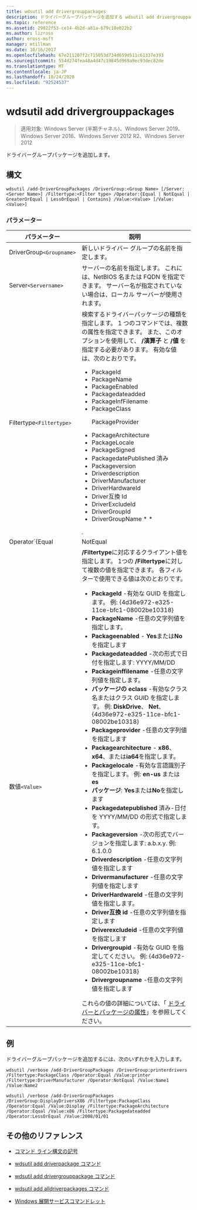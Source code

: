 ```yaml
---
title: wdsutil add drivergrouppackages
description: ドライバーグループパッケージを追加する wdsutil add drivergrouppackages コマンドの参照記事です。
ms.topic: reference
ms.assetid: 29022f53-ce14-4b2d-a81a-679c18e022b2
ms.author: lizross
author: eross-msft
manager: mtillman
ms.date: 10/16/2017
ms.openlocfilehash: 67e211207f2c715053d734d659d511c61337e393
ms.sourcegitcommit: 554d274fea48a4d47c19845d969a9ec93dec82de
ms.translationtype: MT
ms.contentlocale: ja-JP
ms.lasthandoff: 10/24/2020
ms.locfileid: "92524537"
---
```

# <a name="wdsutil-add-drivergrouppackages"></a>wdsutil add drivergrouppackages

> 適用対象: Windows Server (半期チャネル)、Windows Server 2019、Windows Server 2016、Windows Server 2012 R2、Windows Server 2012

ドライバーグループパッケージを追加します。

## <a name="syntax"></a>構文

```
wdsutil /add-DriverGroupPackages /DriverGroup:<Group Name> [/Server:<Server Name>] /Filtertype:<Filter type> /Operator:{Equal | NotEqual | GreaterOrEqual | LessOrEqual | Contains} /Value:<Value> [/Value:<Value>]
```

### <a name="parameters"></a>パラメーター

| パラメーター | 説明 |
|--|--|
| DriverGroup`<Groupname>` | 新しいドライバー グループの名前を指定します。 |
| Server`<Servername>` | サーバーの名前を指定します。 これには、NetBIOS 名または FQDN を指定できます。 サーバー名が指定されていない場合は、ローカル サーバーが使用されます。 |
| Filtertype`<Filtertype>` | 検索するドライバーパッケージの種類を指定します。 1 つのコマンドでは、複数の属性を指定できます。 また、このオプションを使用して、 **/演算子** と **/値** を指定する必要があります。 有効な値は、次のとおりです。<ul><li>PackageId</li><li>PackageName</li><li>PackageEnabled</li><li>Packagedateadded</li><li>PackageInfFilename</li><li>PackageClass<p>PackageProvider</li><li>PackageArchitecture</li><li>PackageLocale</li><li>PackageSigned</li><li>PackagedatePublished 済み</li><li>Packageversion</li><li>Driverdescription</li><li>DriverManufacturer</li><li>DriverHardwareId</li><li>Driver互換 Id</li><li>DriverExcludeId</li><li>DriverGroupId</li><li>DriverGroupName * *</li></ul>. |
| Operator`{Equal|NotEqual|GreaterOrEqual|LessOrEqual|Contains}` | 属性と値間のリレーションシップを指定します。 だけを指定できます **Contains** 文字列の属性を持つ。 だけを指定できます **等しい**, 、**NotEqual**, 、**GreaterOrEqual** と **LessOrEqual** 日、バージョン属性を持つ。 |
| 数値`<Value>` | **/Filtertype**に対応するクライアント値を指定します。 1つの **/Filtertype**に対して複数の値を指定できます。 各フィルターで使用できる値は次のとおりです。<ul><li>**PackageId** -有効な GUID を指定します。 例: {4d36e972-e325-11ce-bfc1-08002be10318}</li><li>**PackageName** -任意の文字列値を指定します。</li><li>**Packageenabled** - **Yes**または**No**を指定します</li><li>**Packagedateadded** -次の形式で日付を指定します: YYYY/MM/DD</li><li>**Packageinffilename** -任意の文字列値を指定します。</li><li>**パッケージの eclass** -有効なクラス名またはクラス GUID を指定します。 例: **DiskDrive**、 **Net**、{4d36e972-e325-11ce-bfc1-08002be10318}</li><li>**Packageprovider** -任意の文字列値を指定します</li><li>**Packagearchitecture** - **x86**、 **x64**、または**ia64**を指定します。</li><li>**Packagelocale** -有効な言語識別子を指定します。 例: **en-us** または **es**</li><li>**パッケージ**: **Yes**または**No**を指定します</li><li>**Packagedatepublished** 済み-日付を YYYY/MM/DD の形式で指定します。</li><li>**Packageversion** -次の形式でバージョンを指定します: a.b.x.y. 例: 6.1.0.0</li><li>**Driverdescription** -任意の文字列値を指定します</li><li>**Drivermanufacturer** -任意の文字列値を指定します</li><li>**DriverHardwareId** -任意の文字列値を指定します。</li><li>**Driver互換 id** -任意の文字列値を指定します</li><li>**Driverexcludeid** -任意の文字列値を指定します</li><li>**Drivergroupid** -有効な GUID を指定してください。 例: {4d36e972-e325-11ce-bfc1-08002be10318}</li><li>**Drivergroupname** -任意の文字列値を指定します</li></ul> これらの値の詳細については、「 [ドライバーとパッケージの属性](/previous-versions/windows/it-pro/windows-server-2008-R2-and-2008/dd759262(v=ws.11))」を参照してください。 |

## <a name="examples"></a>例

ドライバーグループパッケージを追加するには、次のいずれかを入力します。

```
wdsutil /verbose /add-DriverGroupPackages /DriverGroup:printerdrivers /Filtertype:PackageClass /Operator:Equal /Value:printer /Filtertype:DriverManufacturer /Operator:NotEqual /Value:Name1 /Value:Name2
```

```
wdsutil /verbose /add-DriverGroupPackages /DriverGroup:DisplayDriversX86 /Filtertype:PackageClass /Operator:Equal /Value:Display /Filtertype:PackageArchitecture /Operator:Equal /Value:x86 /Filtertype:Packagedateadded /Operator:LessOrEqual /Value:2008/01/01
```

## <a name="additional-references"></a>その他のリファレンス

- [コマンド ライン構文の記号](command-line-syntax-key.md)

- [wdsutil add driverpackage コマンド](wdsutil-add-driverpackage.md)

- [wdsutil add drivergrouppackage コマンド](wdsutil-add-drivergrouppackage.md)

- [wdsutil add alldriverpackages コマンド](wdsutil-add-alldriverpackages.md)

- [Windows 展開サービスコマンドレット](/powershell/module/wds)
